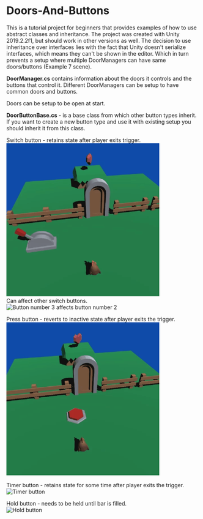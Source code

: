 # Doors-And-Buttons

This is a tutorial project for beginners that provides examples of how to use abstract classes and inheritance. The project was created with Unity 2019.2.2f1, but should work in other versions as well. The decision to use inheritance over interfaces lies with the fact that Unity doesn't serialize interfaces, which means they can't be shown in the editor. Which in turn prevents a setup where multiple DoorManagers can have same doors/buttons (Example 7 scene).

**DoorManager.cs** contains information about the doors it controls and the buttons that control it. Different DoorManagers can be setup to have common doors and buttons.

Doors can be setup to be open at start.

**DoorButtonBase.cs** - is a base class from which other button types inherit. If you want to create a new button type and use it with existing setup you should inherit it from this class.

Switch button - retains state after player exits trigger.  
![Switch button](https://raw.githubusercontent.com/gamedevserj/Images-For-Repo/main/DoorsAndButtons/switch-button.gif)  
Can affect other switch buttons.  
![Button number 3 affects button number 2](https://raw.githubusercontent.com/gamedevserj/Images-For-Repo/main/DoorsAndButtons/switch-button-affects-another.gif)

Press button - reverts to inactive state after player exits the trigger.  
![Press button](https://raw.githubusercontent.com/gamedevserj/Images-For-Repo/main/DoorsAndButtons/press-button.gif)

Timer button - retains state for some time after player exits the trigger.  
![Timer button](https://raw.githubusercontent.com/gamedevserj/Images-For-Repo/main/DoorsAndButtons/timer-button.gif)

Hold button - needs to be held until bar is filled.  
![Hold button](https://raw.githubusercontent.com/gamedevserj/Images-For-Repo/main/DoorsAndButtons/hold-button.gif)
